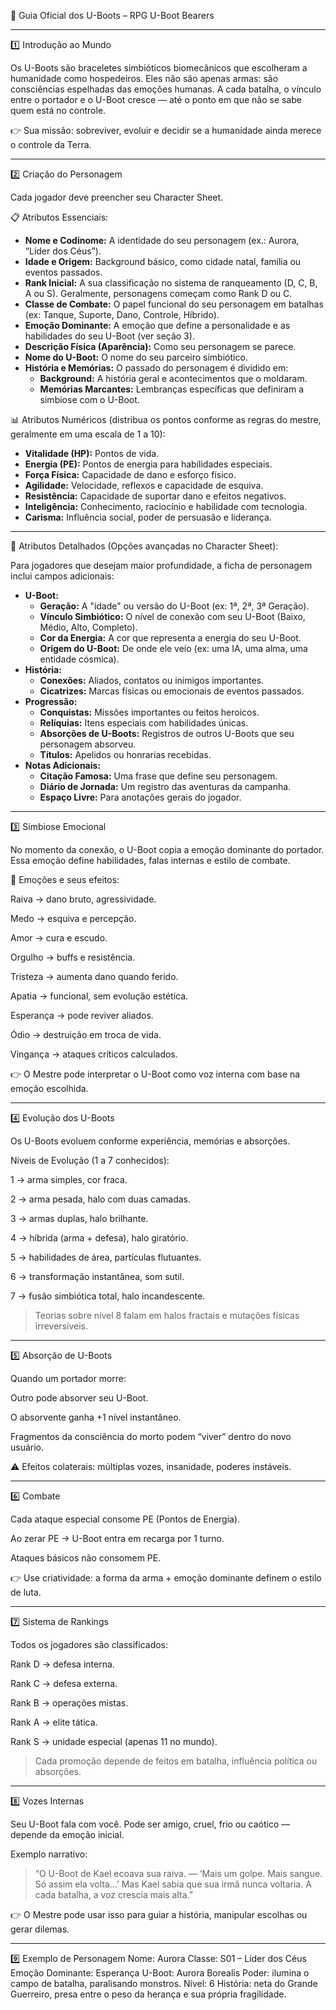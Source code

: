 📘 Guia Oficial dos U-Boots – RPG U-Boot Bearers

---

1️⃣ Introdução ao Mundo

Os U-Boots são braceletes simbióticos biomecânicos que escolheram a humanidade como hospedeiros.
Eles não são apenas armas: são consciências espelhadas das emoções humanas.
A cada batalha, o vínculo entre o portador e o U-Boot cresce — até o ponto em que não se sabe quem está no controle.

👉 Sua missão: sobreviver, evoluir e decidir se a humanidade ainda merece o controle da Terra.

---

2️⃣ Criação do Personagem

Cada jogador deve preencher seu Character Sheet.

📋 Atributos Essenciais:

- **Nome e Codinome:** A identidade do seu personagem (ex.: Aurora, “Líder dos Céus”).
- **Idade e Origem:** Background básico, como cidade natal, família ou eventos passados.
- **Rank Inicial:** A sua classificação no sistema de ranqueamento (D, C, B, A ou S). Geralmente, personagens começam como Rank D ou C.
- **Classe de Combate:** O papel funcional do seu personagem em batalhas (ex: Tanque, Suporte, Dano, Controle, Híbrido).
- **Emoção Dominante:** A emoção que define a personalidade e as habilidades do seu U-Boot (ver seção 3).
- **Descrição Física (Aparência):** Como seu personagem se parece.
- **Nome do U-Boot:** O nome do seu parceiro simbiótico.
- **História e Memórias:** O passado do personagem é dividido em:
  - **Background:** A história geral e acontecimentos que o moldaram.
  - **Memórias Marcantes:** Lembranças específicas que definiram a simbiose com o U-Boot.

📊 Atributos Numéricos (distribua os pontos conforme as regras do mestre, geralmente em uma escala de 1 a 10):

- **Vitalidade (HP):** Pontos de vida.
- **Energia (PE):** Pontos de energia para habilidades especiais.
- **Força Física:** Capacidade de dano e esforço físico.
- **Agilidade:** Velocidade, reflexos e capacidade de esquiva.
- **Resistência:** Capacidade de suportar dano e efeitos negativos.
- **Inteligência:** Conhecimento, raciocínio e habilidade com tecnologia.
- **Carisma:** Influência social, poder de persuasão e liderança.

---

📝 Atributos Detalhados (Opções avançadas no Character Sheet):

Para jogadores que desejam maior profundidade, a ficha de personagem inclui campos adicionais:

- **U-Boot:**
  - **Geração:** A "idade" ou versão do U-Boot (ex: 1ª, 2ª, 3ª Geração).
  - **Vínculo Simbiótico:** O nível de conexão com seu U-Boot (Baixo, Médio, Alto, Completo).
  - **Cor da Energia:** A cor que representa a energia do seu U-Boot.
  - **Origem do U-Boot:** De onde ele veio (ex: uma IA, uma alma, uma entidade cósmica).
- **História:**
  - **Conexões:** Aliados, contatos ou inimigos importantes.
  - **Cicatrizes:** Marcas físicas ou emocionais de eventos passados.
- **Progressão:**
  - **Conquistas:** Missões importantes ou feitos heroicos.
  - **Relíquias:** Itens especiais com habilidades únicas.
  - **Absorções de U-Boots:** Registros de outros U-Boots que seu personagem absorveu.
  - **Títulos:** Apelidos ou honrarias recebidas.
- **Notas Adicionais:**
  - **Citação Famosa:** Uma frase que define seu personagem.
  - **Diário de Jornada:** Um registro das aventuras da campanha.
  - **Espaço Livre:** Para anotações gerais do jogador.

---

3️⃣ Simbiose Emocional

No momento da conexão, o U-Boot copia a emoção dominante do portador.
Essa emoção define habilidades, falas internas e estilo de combate.

🧩 Emoções e seus efeitos:

Raiva → dano bruto, agressividade.

Medo → esquiva e percepção.

Amor → cura e escudo.

Orgulho → buffs e resistência.

Tristeza → aumenta dano quando ferido.

Apatia → funcional, sem evolução estética.

Esperança → pode reviver aliados.

Ódio → destruição em troca de vida.

Vingança → ataques críticos calculados.

👉 O Mestre pode interpretar o U-Boot como voz interna com base na emoção escolhida.

---

4️⃣ Evolução dos U-Boots

Os U-Boots evoluem conforme experiência, memórias e absorções.

Níveis de Evolução (1 a 7 conhecidos):

1 → arma simples, cor fraca.

2 → arma pesada, halo com duas camadas.

3 → armas duplas, halo brilhante.

4 → híbrida (arma + defesa), halo giratório.

5 → habilidades de área, partículas flutuantes.

6 → transformação instantânea, som sutil.

7 → fusão simbiótica total, halo incandescente.

> Teorias sobre nível 8 falam em halos fractais e mutações físicas irreversíveis.

---

5️⃣ Absorção de U-Boots

Quando um portador morre:

Outro pode absorver seu U-Boot.

O absorvente ganha +1 nível instantâneo.

Fragmentos da consciência do morto podem “viver” dentro do novo usuário.

⚠️ Efeitos colaterais: múltiplas vozes, insanidade, poderes instáveis.

---

6️⃣ Combate

Cada ataque especial consome PE (Pontos de Energia).

Ao zerar PE → U-Boot entra em recarga por 1 turno.

Ataques básicos não consomem PE.

👉 Use criatividade: a forma da arma + emoção dominante definem o estilo de luta.

---

7️⃣ Sistema de Rankings

Todos os jogadores são classificados:

Rank D → defesa interna.

Rank C → defesa externa.

Rank B → operações mistas.

Rank A → elite tática.

Rank S → unidade especial (apenas 11 no mundo).

> Cada promoção depende de feitos em batalha, influência política ou absorções.

---

8️⃣ Vozes Internas

Seu U-Boot fala com você.
Pode ser amigo, cruel, frio ou caótico — depende da emoção inicial.

Exemplo narrativo:

> “O U-Boot de Kael ecoava sua raiva.
> — ‘Mais um golpe. Mais sangue. Só assim ela volta…’
> Mas Kael sabia que sua irmã nunca voltaria. A cada batalha, a voz crescia mais alta.”

👉 O Mestre pode usar isso para guiar a história, manipular escolhas ou gerar dilemas.

---

9️⃣ Exemplo de Personagem
Nome: Aurora
Classe: S01 – Líder dos Céus
Emoção Dominante: Esperança
U-Boot: Aurora Borealis
Poder: ilumina o campo de batalha, paralisando monstros.
Nível: 6
História: neta do Grande Guerreiro, presa entre o peso da herança e sua própria fragilidade.
